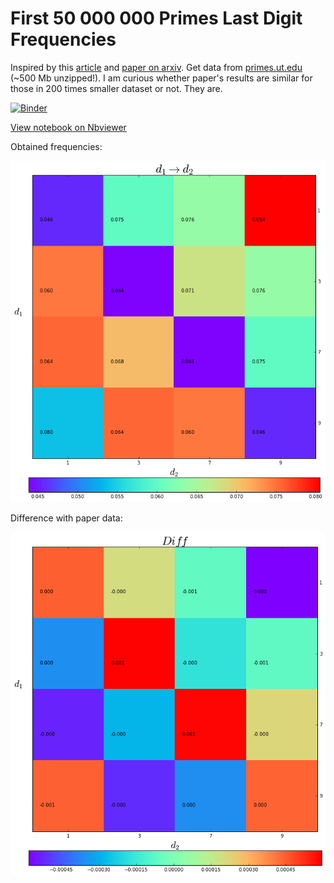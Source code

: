 # First 50 000 000 Primes Last Digit Frequencies

Inspired by this [article](https://www.quantamagazine.org/20160313-mathematicians-discover-prime-conspiracy/) and [paper on arxiv](http://arxiv.org/pdf/1603.03720v1.pdf).
Get data from [primes.ut.edu](https://primes.utm.edu/lists/small/millions/) (~500 Mb unzipped!).
I am curious whether paper's results are similar for those in 200 times smaller dataset or not. They are.

[![Binder](http://mybinder.org/badge.svg)](http://mybinder.org/repo/Amarchuk/primes-freq-50kk)

[View notebook on Nbviewer](https://nbviewer.jupyter.org/github/Amarchuk/primes-freq-50kk/blob/master/Prime%20Frequencies.ipynb)

Obtained frequencies:

![my stat](https://raw.githubusercontent.com/Amarchuk/primes-freq-50kk/master/stat_50kk.png "My stats")

Difference with paper data:

![diff](https://raw.githubusercontent.com/Amarchuk/primes-freq-50kk/master/diff.png "Diff")
